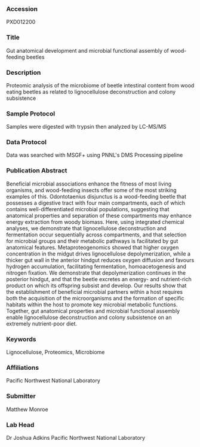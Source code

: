 ### Accession
PXD012200

### Title
Gut anatomical development and microbial functional assembly of wood-feeding beetles

### Description
Proteomic analysis of the microbiome of beetle intestinal content from wood eating beetles as related to lignocellulose deconstruction and colony subsistence

### Sample Protocol
Samples were digested with trypsin then analyzed by LC-MS/MS

### Data Protocol
Data was searched with MSGF+ using PNNL's DMS Processing pipeline

### Publication Abstract
Beneficial microbial associations enhance the fitness of most living organisms, and wood-feeding insects offer some of the most striking examples of this. Odontotaenius disjunctus is a wood-feeding beetle that possesses a digestive tract with four main compartments, each of which contains well-differentiated microbial populations, suggesting that anatomical properties and separation of these compartments may enhance energy extraction from woody biomass. Here, using integrated chemical analyses, we demonstrate that lignocellulose deconstruction and fermentation occur sequentially across compartments, and that selection for microbial groups and their metabolic pathways is facilitated by gut anatomical features. Metaproteogenomics showed that higher oxygen concentration in the midgut drives lignocellulose depolymerization, while a thicker gut wall in the anterior hindgut reduces oxygen diffusion and favours hydrogen accumulation, facilitating fermentation, homoacetogenesis and nitrogen fixation. We demonstrate that depolymerization continues in the posterior hindgut, and that the beetle excretes an energy- and nutrient-rich product on which its offspring subsist and develop. Our results show that the establishment of beneficial microbial partners within a host requires both the acquisition of the microorganisms and the formation of specific habitats within the host to promote key microbial metabolic functions. Together, gut anatomical properties and microbial functional assembly enable lignocellulose deconstruction and colony subsistence on an extremely nutrient-poor diet.

### Keywords
Lignocellulose, Proteomics, Microbiome

### Affiliations
Pacific Northwest National Laboratory

### Submitter
Matthew Monroe

### Lab Head
Dr Joshua Adkins
Pacific Northwest National Laboratory


